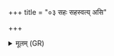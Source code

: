 +++
title = "०३ सहः सहस्वत्य् असि"

+++
<details><summary>मूलम् (GR)</summary>

सहः सहस्वत्य् असि-  
-इतः कण्वाः परो ऽनुदः ।  
इमा या अधुनागता  
याश् चेह ग्रहणीः पुरा ॥
</details>